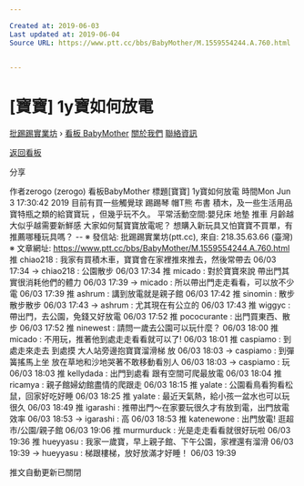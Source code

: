 ```yaml
---

Created at: 2019-06-03
Last updated at: 2019-06-04
Source URL: https://www.ptt.cc/bbs/BabyMother/M.1559554244.A.760.html


---
```


# [寶寶] 1y寶如何放電


[批踢踢實業坊](https://www.ptt.cc/bbs/) › [看板 BabyMother](https://www.ptt.cc/bbs/BabyMother/index.html) [關於我們](https://www.ptt.cc/about.html) [聯絡資訊](https://www.ptt.cc/contact.html)

[返回看板](https://www.ptt.cc/bbs/BabyMother/index.html)

分享

作者zerogo (zerogo)
看板BabyMother
標題\[寶寶\] 1y寶如何放電
時間Mon Jun 3 17:30:42 2019
目前有買一些觸覺球 踢踢琴 帽T熊 布書 積木，及一些生活用品寶特瓶之類的給寶寶玩 ，但幾乎玩不久。 平常活動空間:嬰兒床 地墊 推車 月齡越大似乎越需要新鮮感 大家如何幫寶寶放電呢？ 想購入新玩具又怕寶寶不買單，有推薦哪種玩具嗎？ -- ※ 發信站: 批踢踢實業坊(ptt.cc), 來自: 218.35.63.66 (臺灣) ※ 文章網址: <https://www.ptt.cc/bbs/BabyMother/M.1559554244.A.760.html>
推 chiao218 : 我家有買積木車，寶寶會在家裡推來推去，然後常帶去 06/03 17:34
→ chiao218 : 公園散步 06/03 17:34
推 micado : 對於寶寶來說 帶出門其實很消耗他們的體力 06/03 17:39
→ micado : 所以帶出門走走看看，可以放不少電 06/03 17:39
推 ashrum : 講到放電就是親子館 06/03 17:42
推 sinomin : 散步散步散步 06/03 17:43
→ ashrum : 尤其現在有公立的 06/03 17:43
推 wiggyc : 帶出門，去公園，免錢又好放電 06/03 17:52
推 pococurante : 出門買東西、散步 06/03 17:52
推 ninewest : 請問一歲去公園可以玩什麼？ 06/03 18:00
推 micado : 不用玩，推著他到處走走看看就可以了! 06/03 18:01
推 caspiamo : 到處走來走去 到處摸 大人站旁邊抱寶寶溜滑梯 放 06/03 18:03
→ caspiamo : 到彈簧搖馬上坐 放在草地和沙地哭著不敢移動看別人 06/03 18:03
→ caspiamo : 玩 06/03 18:03
推 kellydada : 出門到處看 跟有空間可爬最放電 06/03 18:04
推 ricamya : 親子館婦幼館盡情的爬跟走 06/03 18:15
推 yalate : 公園看鳥看狗看松鼠，回家好吃好睡 06/03 18:25
推 yalate : 最近天氣熱，給小孩一盆水也可以玩很久 06/03 18:49
推 igarashi : 推帶出門～在家要玩很久才有放到電，出門放電效率 06/03 18:53
→ igarashi : 高 06/03 18:53
推 katenewone : 出門放電! 逛超市/公園/親子館 06/03 19:06
推 murmurduck : 光是走走看看就很好玩啦 06/03 19:36
推 hueyyasu : 我家一歲寶，早上親子館、下午公園，家裡還有溜滑 06/03 19:39
→ hueyyasu : 梯跟樓梯，放好放滿才好睡！ 06/03 19:39

推文自動更新已關閉

